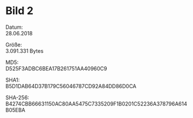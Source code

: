 # Bild 2
Datum:<br>
28.06.2018

Größe:<br>
3.091.331 Bytes

MD5:<br>
D525F3ADBC6BEA17B261751AA40960C9

SHA1:<br>
B5D1DAB64D37B179C56046787CD92A84DD86D0CA

SHA-256:<br>
B4274CBB66631150AC80AA5475C7335209F1B0201C52236A378796A614B05EBA
